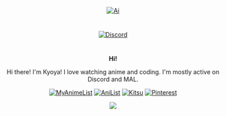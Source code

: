 
<div align="center">

<!--
[![Discord Server](https://discordapp.com/api/guilds/1020705385411264525/embed.png)](https://kyoya.ga/discord)
-->

[![Ai](https://us-east-1.tixte.net/uploads/kyoya.discowd.com/Ai.png)](https://kyoya.ga/)
#
  <a href="https://discord.com/users/468509605828493322" target="_blank"><img align="center" alt="Discord"
        src="https://lanyard.cnrad.dev/api/468509605828493322?bg=141321&borderRadius=8px&hideDiscrim=false" /></a>
#
 **__Hi!__**
<p> Hi there! I'm Kyoya! I love watching anime and coding.
I'm mostly active on Discord and MAL.
</p>

[![MyAnimeList](https://img.shields.io/static/v1?label=&message=KyoyaTempest&color=2E51A2&logo=myanimelist&logoColor=white)](https://kyoya.ga/mal)
[![AniList](https://img.shields.io/static/v1?label=&message=kyoyacchi&color=02A9FF&logo=anilist&logoColor=white)](https://anilist.co/user/kyoyacchi/)
[![Kitsu](https://img.shields.io/static/v1?label=&message=kyoyacchi&color=FD755C&logo=kitsu&logoColor=white)](https://kitsu.io/users/kyoyacchi)
[![Pinterest](https://img.shields.io/static/v1?label=&message=kyoyacchi&color=red&logo=pinterest&logoColor=white)](https://pinterest.com/kyoyacchi/)


![](https://komarev.com/ghpvc/?username=kyoyacchi&color=d93a7c)
</div>
